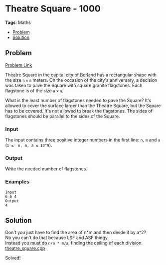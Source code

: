 # Theatre Square - 1000
**Tags**: Maths  
- [Problem](#problem)
- [Solution](#solution)

## Problem
[Problem Link](https://codeforces.com/problemset/problem/1/A)  

Theatre Square in the capital city of Berland has a rectangular shape with the size `n` × `m` meters. On the occasion of the city's anniversary, a decision was taken to pave the Square with square granite flagstones. Each flagstone is of the size `a` × `a`.  

What is the least number of flagstones needed to pave the Square? It's allowed to cover the surface larger than the Theatre Square, but the Square has to be covered. It's not allowed to break the flagstones. The sides of flagstones should be parallel to the sides of the Square.  
  
### Input
The input contains three positive integer numbers in the first line: `n`,  `m` and `a` (`1 ≤  n, m, a ≤ 10^9`).  
  
### Output
Write the needed number of flagstones.  

### Examples
```
Input
6 6 4
Output
4
```


## Solution

Don't you just have to find the area of n*m and then divide it by a^2?  
No you can't do that because LSF and ASF thingy.  
Instead you must do `n/a * m/a`, finding the ceiling of each division.  
[theatre_square.cpp](theatre_square.cpp)  

Solved!

